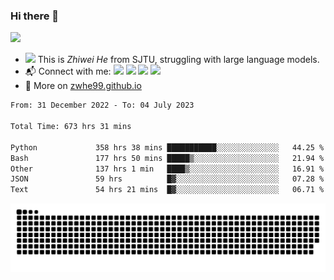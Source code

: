 ### Hi there 👋 

![](https://komarev.com/ghpvc/?username=zwhe99)
- <img src="https://media.giphy.com/media/mcsPU3SkKrYDdW3aAU/giphy.gif" width="20"> This is *Zhiwei He* from SJTU, struggling with large language models.
- :mailbox_with_mail: Connect with me: <a href = "mailto:hezw.tkcw@gmail.com"><img src="https://img.shields.io/badge/-hezw.tkcw@gmail.com-red?style=flat&logo=gmail&logoColor=white" target="_blank"></a> <a href = "mailto:zwhe.cs@sjtu.edu.cn"><img src="https://img.shields.io/badge/-zwhe.cs@sjtu.edu.cn-%23333?style=flat&logo=gmail&logoColor=white" target="_blank"></a> <a href = "https://twitter.com/zwhe99"><img src="https://img.shields.io/badge/-Twitter @zwhe99-%234a99e9?style=flat&logo=twitter&logoColor=white" target="_blank"></a> <a href = "https://www.zhihu.com/people/hbenmazi-8"><img src="https://img.shields.io/badge/-%E7%9F%A5%E4%B9%8E-%232f6be0" target="_blank"></a>
- :blue_book: More on [zwhe99.github.io](https://zwhe99.github.io/)
<!--START_SECTION:waka-->

```txt
From: 31 December 2022 - To: 04 July 2023

Total Time: 673 hrs 31 mins

Python             358 hrs 38 mins ███████████░░░░░░░░░░░░░░   44.25 %
Bash               177 hrs 50 mins █████▒░░░░░░░░░░░░░░░░░░░   21.94 %
Other              137 hrs 1 min   ████▒░░░░░░░░░░░░░░░░░░░░   16.91 %
JSON               59 hrs          █▓░░░░░░░░░░░░░░░░░░░░░░░   07.28 %
Text               54 hrs 21 mins  █▓░░░░░░░░░░░░░░░░░░░░░░░   06.71 %
```

<!--END_SECTION:waka-->
![](https://raw.githubusercontent.com/zwhe99/zwhe99/main/assets/github-contribution-grid-snake.svg)
